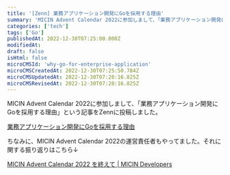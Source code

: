 ```yaml
---
title: '[Zenn] 業務アプリケーション開発にGoを採用する理由'
summary: 'MICIN Advent Calendar 2022に参加しまして、「業務アプリケーション開発にGoを採用する理由」という記事をZennに投稿しました。 ?? '''
categories: ['tech']
tags: ['Go']
publishedAt: 2022-12-30T07:25:00.000Z
modifiedAt: 
draft: false
isHtml: false
microCMSId: 'why-go-for-enterprise-application'
microCMSCreatedAt: 2022-12-30T07:25:50.784Z
microCMSUpdatedAt: 2022-12-30T07:28:16.825Z
microCMSRevisedAt: 2022-12-30T07:28:16.825Z
---
```

MICIN Advent Calendar 2022に参加しまして、「業務アプリケーション開発にGoを採用する理由」という記事をZennに投稿しました。

[業務アプリケーション開発にGoを採用する理由](https://zenn.dev/abekoh/articles/c5d12be524c675)

ちなみに、MICIN Advent Calendar 2022の運営責任者もやってました。それに関する振り返りはこちら↓

[MICIN Advent Calendar 2022 を終えて | MICIN Developers](https://medium.com/micin-developers/remember-micin-advent-calendar-2022-acc9557f9089)
    